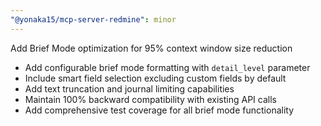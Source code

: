 ```yaml
---
"@yonaka15/mcp-server-redmine": minor
---
```


Add Brief Mode optimization for 95% context window size reduction

- Add configurable brief mode formatting with `detail_level` parameter
- Include smart field selection excluding custom fields by default
- Add text truncation and journal limiting capabilities
- Maintain 100% backward compatibility with existing API calls
- Add comprehensive test coverage for all brief mode functionality
